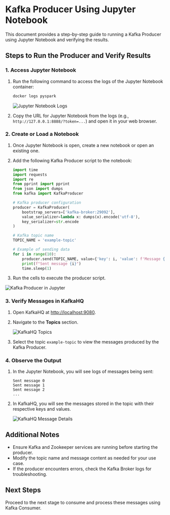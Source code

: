 # Kafka Producer Using Jupyter Notebook

This document provides a step-by-step guide to running a Kafka Producer using Jupyter Notebook and verifying the results.

## Steps to Run the Producer and Verify Results

### 1. Access Jupyter Notebook

1. Run the following command to access the logs of the Jupyter Notebook container:
   ```bash
   docker logs pyspark
   ```

   ![Jupyter Notebook Logs](sandbox:/mnt/data/image.png)

2. Copy the URL for Jupyter Notebook from the logs (e.g., `http://127.0.0.1:8888/?token=...`) and open it in your web browser.

### 2. Create or Load a Notebook

1. Once Jupyter Notebook is open, create a new notebook or open an existing one.
2. Add the following Kafka Producer script to the notebook:

   ```python
   import time
   import requests
   import re
   from pprint import pprint
   from json import dumps
   from kafka import KafkaProducer

   # Kafka producer configuration
   producer = KafkaProducer(
       bootstrap_servers=['kafka-broker:29092'],
       value_serializer=lambda x: dumps(x).encode('utf-8'),
       key_serializer=str.encode
   )

   # Kafka topic name
   TOPIC_NAME = 'example-topic'

   # Example of sending data
   for i in range(10):
       producer.send(TOPIC_NAME, value={'key': i, 'value': f'Message {i}'}).
       print(f"Sent message {i}")
       time.sleep(1)
   ```

3. Run the cells to execute the producer script.

![Kafka Producer in Jupyter](sandbox:/mnt/data/image.png)

### 3. Verify Messages in KafkaHQ

1. Open KafkaHQ at [http://localhost:9080](http://localhost:9080).
2. Navigate to the **Topics** section.

   ![KafkaHQ Topics](sandbox:/mnt/data/image.png)

3. Select the topic `example-topic` to view the messages produced by the Kafka Producer.

### 4. Observe the Output

1. In the Jupyter Notebook, you will see logs of messages being sent:
   ```plaintext
   Sent message 0
   Sent message 1
   Sent message 2
   ...
   ```
2. In KafkaHQ, you will see the messages stored in the topic with their respective keys and values.

   ![KafkaHQ Message Details](sandbox:/mnt/data/image.png)

## Additional Notes

- Ensure Kafka and Zookeeper services are running before starting the producer.
- Modify the topic name and message content as needed for your use case.
- If the producer encounters errors, check the Kafka Broker logs for troubleshooting.

## Next Steps

Proceed to the next stage to consume and process these messages using Kafka Consumer.
